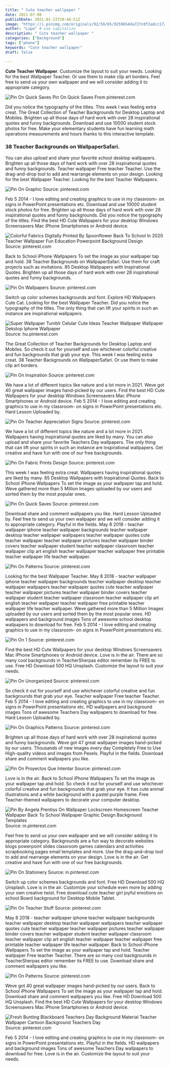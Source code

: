 ```yaml
---
title: " Cute teacher wallpaper "
date: 2021-07-08
publishDate: 2021-01-23T20:46:51Z
image: "https://i.pinimg.com/originals/92/59/65/9259654da727c0f2adcc1721ee1d1c7c.jpg"
author: "Lupo" # use capitalize
description: " Cute teacher wallpaper "
categories: ["Background"]
tags: ["phone"]
keywords: "Cute teacher wallpaper"
draft: false

---
```



**Cute Teacher Wallpaper**. Customize the layout to suit your needs. Looking for the best Wallpaper Teacher. Or use them to make clip art borders. Feel free to send us your own wallpaper and we will consider adding it to appropriate category.

![Pin On Quick Saves](https://i.pinimg.com/originals/ae/91/d8/ae91d8d0f508c576aed6412268546446.png "Pin On Quick Saves")
Pin On Quick Saves From pinterest.com


Did you notice the typography of the titles. This week I was feeling extra creat. The Great Collection of Teacher Backgrounds for Desktop Laptop and Mobiles. Brighten up all those days of hard work with over 28 inspirational quotes and funny backgrounds. Download and use 10000 student stock photos for free. Make your elementary students have fun learning math operations measurements and hours thanks to this interactive template.

### 38 Teacher Backgrounds on WallpaperSafari.

You can also upload and share your favorite school desktop wallpapers. Brighten up all those days of hard work with over 28 inspirational quotes and funny backgrounds. Teacher wallpaper Free teacher Teacher. Use the drag-and-drop tool to add and rearrange elements on your design. Looking for the best Wallpaper Teacher. Looking for the best Teacher Wallpapers.


![Pin On Graphic](https://i.pinimg.com/736x/7e/79/9f/7e799f4df8dac4acd65e954333cb9c45.jpg "Pin On Graphic")
Source: pinterest.com

Feb 5 2014 - I love editing and creating graphics to use in my classroom- on signs in PowerPoint presentations etc. Download and use 10000 student stock photos for free. Brighten up all those days of hard work with over 28 inspirational quotes and funny backgrounds. Did you notice the typography of the titles. Find the best HD Cute Wallpapers for your desktop Windows Screensavers Mac iPhone Smartphones or Android device.

![Colorful Fabrics Digitally Printed By Spoonflower Back To School In 2020 Teacher Wallpaper Fun Education Powerpoint Background Design](https://i.pinimg.com/originals/40/a9/d8/40a9d8228081dfd0ddfc55adcd52e7e6.jpg "Colorful Fabrics Digitally Printed By Spoonflower Back To School In 2020 Teacher Wallpaper Fun Education Powerpoint Background Design")
Source: pinterest.com

Back to School iPhone Wallpapers To set the image as your wallpaper tap and hold. 38 Teacher Backgrounds on WallpaperSafari. Use them for craft projects such as invitations. 85 Desktop Wallpapers with Inspirational Quotes. Brighten up all those days of hard work with over 28 inspirational quotes and funny backgrounds.

![Pin On Wallpapers](https://i.pinimg.com/originals/17/34/b6/1734b687962886b501ce314c7c45316d.jpg "Pin On Wallpapers")
Source: pinterest.com

Switch up color schemes backgrounds and font. Explore HD Wallpapers Cute Cat. Looking for the best Wallpaper Teacher. Did you notice the typography of the titles. The only thing that can lift your spirits in such an instance are inspirational wallpapers.

![Super Wallpaper Tumblr Celular Cute Ideas Teacher Wallpaper Wallpaper Dekstop Iphone Wallpaper](https://i.pinimg.com/originals/85/bd/2e/85bd2e2712d8ed3e98cc5f7702627df3.jpg "Super Wallpaper Tumblr Celular Cute Ideas Teacher Wallpaper Wallpaper Dekstop Iphone Wallpaper")
Source: hu.pinterest.com

The Great Collection of Teacher Backgrounds for Desktop Laptop and Mobiles. So check it out for yourself and use whichever colorful creative and fun backgrounds that grab your eye. This week I was feeling extra creat. 38 Teacher Backgrounds on WallpaperSafari. Or use them to make clip art borders.

![Pin On Inspiration](https://i.pinimg.com/originals/bd/8e/f5/bd8ef58fbd1b753fb692705d6ed25dca.jpg "Pin On Inspiration")
Source: pinterest.com

We have a lot of different topics like nature and a lot more in 2021. Weve got 40 great wallpaper images hand-picked by our users. Find the best HD Cute Wallpapers for your desktop Windows Screensavers Mac iPhone Smartphones or Android device. Feb 5 2014 - I love editing and creating graphics to use in my classroom- on signs in PowerPoint presentations etc. Hard Lesson Uploaded by.

![Pin On Teacher Appreciation Signs](https://i.pinimg.com/originals/f3/5e/8e/f35e8eead3d2bee47757cc94c83cae3b.jpg "Pin On Teacher Appreciation Signs")
Source: pinterest.com

We have a lot of different topics like nature and a lot more in 2021. Wallpapers having inspirational quotes are liked by many. You can also upload and share your favorite Teachers Day wallpapers. The only thing that can lift your spirits in such an instance are inspirational wallpapers. Get creative and have fun with one of our free backgrounds.

![Pin On Fabric Prints Design](https://i.pinimg.com/originals/82/03/0e/82030e183554b3db84ed08e76f7a5643.png "Pin On Fabric Prints Design")
Source: pinterest.com

This week I was feeling extra creat. Wallpapers having inspirational quotes are liked by many. 85 Desktop Wallpapers with Inspirational Quotes. Back to School iPhone Wallpapers To set the image as your wallpaper tap and hold. Weve gathered more than 5 Million Images uploaded by our users and sorted them by the most popular ones.

![Pin On Quick Saves](https://i.pinimg.com/originals/ae/91/d8/ae91d8d0f508c576aed6412268546446.png "Pin On Quick Saves")
Source: pinterest.com

Download share and comment wallpapers you like. Hard Lesson Uploaded by. Feel free to send us your own wallpaper and we will consider adding it to appropriate category. Playful in the fields. May 8 2018 - teacher wallpaper iphone teacher wallpaper backgrounds teacher wallpaper desktop teacher wallpaper wallpapers teacher wallpaper quotes cute teacher wallpaper teacher wallpaper pictures teacher wallpaper binder covers teacher wallpaper student teacher wallpaper classroom teacher wallpaper clip art english teacher wallpaper teacher wallpaper free printable teacher wallpaper life teacher wallpaper.

![Pin On Patterns](https://i.pinimg.com/originals/bf/03/c9/bf03c90b2b5f024af7ca9063158f58f0.jpg "Pin On Patterns")
Source: pinterest.com

Looking for the best Wallpaper Teacher. May 8 2018 - teacher wallpaper iphone teacher wallpaper backgrounds teacher wallpaper desktop teacher wallpaper wallpapers teacher wallpaper quotes cute teacher wallpaper teacher wallpaper pictures teacher wallpaper binder covers teacher wallpaper student teacher wallpaper classroom teacher wallpaper clip art english teacher wallpaper teacher wallpaper free printable teacher wallpaper life teacher wallpaper. Weve gathered more than 5 Million Images uploaded by our users and sorted them by the most popular ones. HD wallpapers and background images Tons of awesome school desktop wallpapers to download for free. Feb 5 2014 - I love editing and creating graphics to use in my classroom- on signs in PowerPoint presentations etc.

![Pin On 1](https://i.pinimg.com/474x/93/ab/b3/93abb3808a74d1618972664af5687472.jpg "Pin On 1")
Source: pinterest.com

Find the best HD Cute Wallpapers for your desktop Windows Screensavers Mac iPhone Smartphones or Android device. Love is in the air. There are so many cool backgrounds in TeacherSherpas editor remember its FREE to use. Free HD Download 500 HQ Unsplash. Customize the layout to suit your needs.

![Pin On Unorganized](https://i.pinimg.com/originals/aa/86/32/aa8632feff382a7c1bd93e40a7fc2248.jpg "Pin On Unorganized")
Source: pinterest.com

So check it out for yourself and use whichever colorful creative and fun backgrounds that grab your eye. Teacher wallpaper Free teacher Teacher. Feb 5 2014 - I love editing and creating graphics to use in my classroom- on signs in PowerPoint presentations etc. HD wallpapers and background images Tons of awesome Teachers Day wallpapers to download for free. Hard Lesson Uploaded by.

![Pin On Graphics Patterns](https://i.pinimg.com/originals/e2/87/1e/e2871e327f15c6c87b5e5ad87e1d2817.jpg "Pin On Graphics Patterns")
Source: pinterest.com

Brighten up all those days of hard work with over 28 inspirational quotes and funny backgrounds. Weve got 47 great wallpaper images hand-picked by our users. Thousands of new images every day Completely Free to Use High-quality videos and images from Pexels. Playful in the fields. Download share and comment wallpapers you like.

![Pin On Proyectos Que Intentar](https://i.pinimg.com/736x/02/2f/60/022f60db26c2b8b940e95dfcd84fe249.jpg "Pin On Proyectos Que Intentar")
Source: pinterest.com

Love is in the air. Back to School iPhone Wallpapers To set the image as your wallpaper tap and hold. So check it out for yourself and use whichever colorful creative and fun backgrounds that grab your eye. It has cute animal illustrations and a white background with a pastel purple frame. Free Teacher-themed wallpapers to decorate your computer desktop.

![Pin By Angela Prentiss On Wallpaper Lockscreen Homescreen Teacher Wallpaper Back To School Wallpaper Graphic Design Background Templates](https://i.pinimg.com/originals/40/39/25/40392592895ffa0b05881644e7fe9999.jpg "Pin By Angela Prentiss On Wallpaper Lockscreen Homescreen Teacher Wallpaper Back To School Wallpaper Graphic Design Background Templates")
Source: in.pinterest.com

Feel free to send us your own wallpaper and we will consider adding it to appropriate category. Backgrounds are a fun way to decorate websites blogs powerpoint slides classroom games calendars and activities scrapbooking pages email templates and more. Use the drag-and-drop tool to add and rearrange elements on your design. Love is in the air. Get creative and have fun with one of our free backgrounds.

![Pin On Stationery](https://i.pinimg.com/736x/23/1e/23/231e23bbfaad9a0c7afc9b83eb510ee5.jpg "Pin On Stationery")
Source: in.pinterest.com

Switch up color schemes backgrounds and font. Free HD Download 500 HQ Unsplash. Love is in the air. Customize your schedule even more by adding your own creative twist. Free download cute teacher girl joyful emotions on school Board background for Desktop Mobile Tablet.

![Pin On Teacher Stuff](https://i.pinimg.com/originals/ab/0d/51/ab0d51da386c17251ec35645a67883eb.jpg "Pin On Teacher Stuff")
Source: pinterest.com

May 8 2018 - teacher wallpaper iphone teacher wallpaper backgrounds teacher wallpaper desktop teacher wallpaper wallpapers teacher wallpaper quotes cute teacher wallpaper teacher wallpaper pictures teacher wallpaper binder covers teacher wallpaper student teacher wallpaper classroom teacher wallpaper clip art english teacher wallpaper teacher wallpaper free printable teacher wallpaper life teacher wallpaper. Back to School iPhone Wallpapers To set the image as your wallpaper tap and hold. Teacher wallpaper Free teacher Teacher. There are so many cool backgrounds in TeacherSherpas editor remember its FREE to use. Download share and comment wallpapers you like.

![Pin On Patterns](https://i.pinimg.com/originals/ad/fd/38/adfd380facf76edbd7ea007e3855f625.jpg "Pin On Patterns")
Source: pinterest.com

Weve got 40 great wallpaper images hand-picked by our users. Back to School iPhone Wallpapers To set the image as your wallpaper tap and hold. Download share and comment wallpapers you like. Free HD Download 500 HQ Unsplash. Find the best HD Cute Wallpapers for your desktop Windows Screensavers Mac iPhone Smartphones or Android device.

![Fresh Bunting Blackboard Teachers Day Background Material Teacher Wallpaper Cartoon Background Teachers Day](https://i.pinimg.com/originals/92/59/65/9259654da727c0f2adcc1721ee1d1c7c.jpg "Fresh Bunting Blackboard Teachers Day Background Material Teacher Wallpaper Cartoon Background Teachers Day")
Source: pinterest.com

Feb 5 2014 - I love editing and creating graphics to use in my classroom- on signs in PowerPoint presentations etc. Playful in the fields. HD wallpapers and background images Tons of awesome Teachers Day wallpapers to download for free. Love is in the air. Customize the layout to suit your needs.

